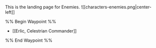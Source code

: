 This is the landing page for Enemies.
![[characters-enemies.png|center-left]]

%% Begin Waypoint %%
- [[Erlic, Celestrian Commander]]

%% End Waypoint %%